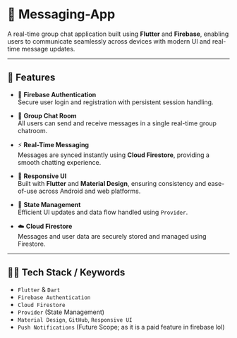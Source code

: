 # 💬 Messaging-App</h1>

<p>
  A real-time group chat application built using <b>Flutter</b> and <b>Firebase</b>, enabling users to communicate seamlessly across devices with modern UI and real-time message updates.
</p>

---

## 🚀 Features

- 🔐 **Firebase Authentication**  
  Secure user login and registration with persistent session handling.

- 💬 **Group Chat Room**  
  All users can send and receive messages in a single real-time group chatroom.

- ⚡ **Real-Time Messaging**  
  Messages are synced instantly using **Cloud Firestore**, providing a smooth chatting experience.

- 📱 **Responsive UI**  
  Built with **Flutter** and **Material Design**, ensuring consistency and ease-of-use across Android and web platforms.

- 🎯 **State Management**  
  Efficient UI updates and data flow handled using `Provider`.

- ☁️ **Cloud Firestore**  
  Messages and user data are securely stored and managed using Firestore.

---

## 🧑‍💻 Tech Stack / Keywords

- `Flutter` & `Dart`  
- `Firebase Authentication`  
- `Cloud Firestore`  
- `Provider` (State Management)  
- `Material Design`, `GitHub`, `Responsive UI`  
- `Push Notifications` (Future Scope; as it is a paid feature in firebase lol)  

<!--
## 📸 Preview

<h3 align="center">🎥 Watch Demo</h3>

<p align="center">
  <a href="https://www.youtube.com/watch?v=YOUR_VIDEO_ID" target="_blank">
    <img src="https://img.youtube.com/vi/YOUR_VIDEO_ID/0.jpg" alt="Demo Video" width="600" />
  </a>
</p>
-->
